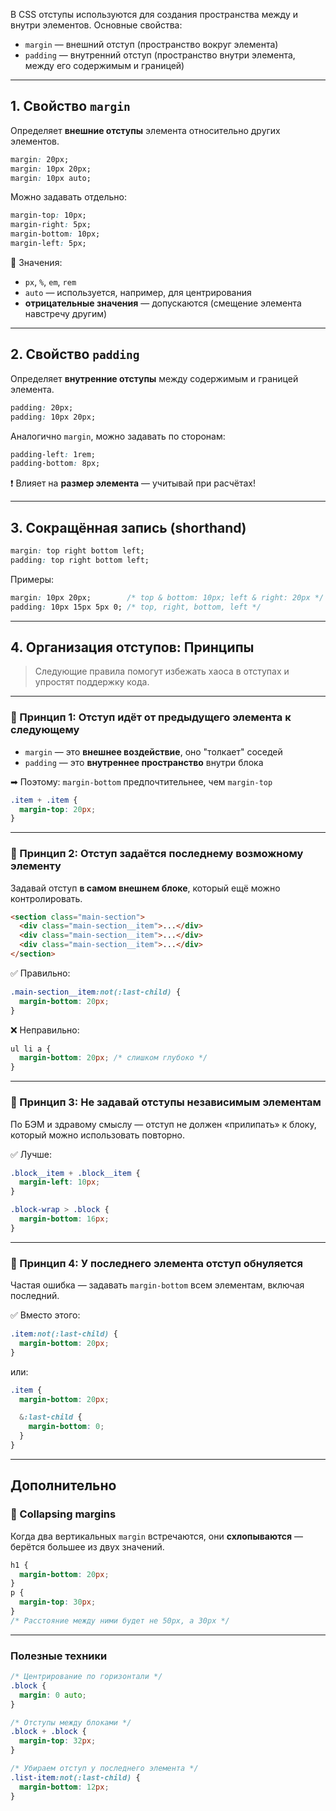 
В CSS отступы используются для создания пространства между и внутри элементов. Основные свойства:

- `margin` — внешний отступ (пространство вокруг элемента)
- `padding` — внутренний отступ (пространство внутри элемента, между его содержимым и границей)

---

## 1. Свойство `margin`

Определяет **внешние отступы** элемента относительно других элементов.

```css
margin: 20px;
margin: 10px 20px;
margin: 10px auto;
```

Можно задавать отдельно:

```css
margin-top: 10px;
margin-right: 5px;
margin-bottom: 10px;
margin-left: 5px;
```

🔹 Значения:
- `px`, `%`, `em`, `rem`
- `auto` — используется, например, для центрирования
- **отрицательные значения** — допускаются (смещение элемента навстречу другим)

---

## 2. Свойство `padding`

Определяет **внутренние отступы** между содержимым и границей элемента.

```css
padding: 20px;
padding: 10px 20px;
```

Аналогично `margin`, можно задавать по сторонам:

```css
padding-left: 1rem;
padding-bottom: 8px;
```

❗ Влияет на **размер элемента** — учитывай при расчётах!

---

## 3. Сокращённая запись (shorthand)

```css
margin: top right bottom left;
padding: top right bottom left;
```

Примеры:

```css
margin: 10px 20px;        /* top & bottom: 10px; left & right: 20px */
padding: 10px 15px 5px 0; /* top, right, bottom, left */
```

---

## 4. Организация отступов: Принципы

> Следующие правила помогут избежать хаоса в отступах и упростят поддержку кода.

---

### 🔹 Принцип 1: Отступ идёт от предыдущего элемента к следующему

- `margin` — это **внешнее воздействие**, оно "толкает" соседей
- `padding` — это **внутреннее пространство** внутри блока

➡ Поэтому: `margin-bottom` предпочтительнее, чем `margin-top`

```css
.item + .item {
  margin-top: 20px;
}
```

---

### 🔹 Принцип 2: Отступ задаётся **последнему возможному** элементу

Задавай отступ **в самом внешнем блоке**, который ещё можно контролировать.

```html
<section class="main-section">
  <div class="main-section__item">...</div>
  <div class="main-section__item">...</div>
  <div class="main-section__item">...</div>
</section>
```

✅ Правильно:

```css
.main-section__item:not(:last-child) {
  margin-bottom: 20px;
}
```

❌ Неправильно:

```css
ul li a {
  margin-bottom: 20px; /* слишком глубоко */
}
```

---

### 🔹 Принцип 3: Не задавай отступы **независимым элементам**

По БЭМ и здравому смыслу — отступ не должен «прилипать» к блоку, который можно использовать повторно.

✅ Лучше:

```css
.block__item + .block__item {
  margin-left: 10px;
}

.block-wrap > .block {
  margin-bottom: 16px;
}
```

---

### 🔹 Принцип 4: У последнего элемента отступ **обнуляется**

Частая ошибка — задавать `margin-bottom` всем элементам, включая последний.

✅ Вместо этого:

```css
.item:not(:last-child) {
  margin-bottom: 20px;
}
```

или:

```scss
.item {
  margin-bottom: 20px;

  &:last-child {
    margin-bottom: 0;
  }
}
```

---

##  Дополнительно

### 🔸 Collapsing margins

Когда два вертикальных `margin` встречаются, они **схлопываются** — берётся большее из двух значений.

```css
h1 {
  margin-bottom: 20px;
}
p {
  margin-top: 30px;
}
/* Расстояние между ними будет не 50px, а 30px */
```

---

### Полезные техники

```css
/* Центрирование по горизонтали */
.block {
  margin: 0 auto;
}

/* Отступы между блоками */
.block + .block {
  margin-top: 32px;
}

/* Убираем отступ у последнего элемента */
.list-item:not(:last-child) {
  margin-bottom: 12px;
}
```